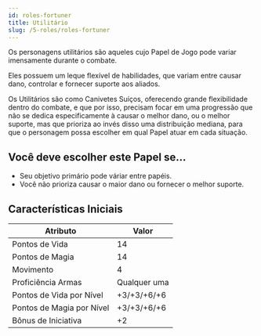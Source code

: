 ```yaml
---
id: roles-fortuner
title: Utilitário
slug: /5-roles/roles-fortuner
---
```


Os personagens utilitários são aqueles cujo Papel de Jogo pode variar imensamente durante o combate.

Eles possuem um leque flexível de habilidades, que variam entre causar dano, controlar e fornecer suporte aos aliados.

Os Utilitários são como Canivetes Suíços, oferecendo grande flexibilidade dentro do combate, e que por isso, precisam focar em uma progressão que não se dedica especificamente à causar o melhor dano, ou o melhor suporte, mas que prioriza ao invés disso uma distribuição mediana, para que o personagem possa escolher em qual Papel atuar em cada situação.

## Você deve escolher este Papel se...

- Seu objetivo primário pode váriar entre papéis.
- Você não prioriza causar o maior dano ou fornecer o melhor suporte.

## Características Iniciais

<table>
  <thead>
      <tr>
      <th>Atributo</th>
      <th>Valor</th>
    </tr>
  </thead>
  <tbody>
    <tr>
      <td>Pontos de Vida</td>
      <td>14</td>
    </tr>
    <tr>
      <td>Pontos de Magia</td>
      <td>14</td>
    </tr>
    <tr>
      <td>Movimento</td>
      <td>4</td>
    </tr>
    <tr>
      <td>Proficiência Armas</td>
      <td>Qualquer uma</td>
    </tr>
    <tr>
      <td>Pontos de Vida por Nível</td>
      <td>+3/+3/+6/+6</td>
    </tr>
    <tr>
      <td>Pontos de Magia por Nível</td>
      <td>+3/+3/+6/+6</td>
    </tr>
     <tr>
      <td>Bônus de Iniciativa</td>
      <td>+2</td>
    </tr>
  </tbody>
</table>
